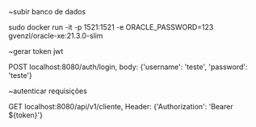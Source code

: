 ~subir banco de dados

sudo docker run -it -p 1521:1521 -e ORACLE_PASSWORD=123 gvenzl/oracle-xe:21.3.0-slim

~gerar token jwt

POST localhost:8080/auth/login, body: {'username': 'teste', 'password': 'teste'}

~autenticar requisições

GET localhost:8080/api/v1/cliente, Header: {'Authorization': 'Bearer ${token}'}
